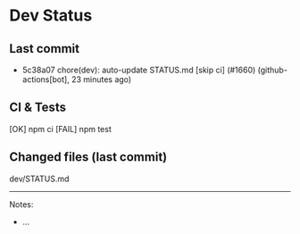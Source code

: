 # Dev Status

## Last commit
- 5c38a07 chore(dev): auto-update STATUS.md [skip ci] (#1660) (github-actions[bot], 23 minutes ago)
## CI & Tests
[OK] npm ci
[FAIL] npm test

## Changed files (last commit)
dev/STATUS.md

---
Notes:
- ...
